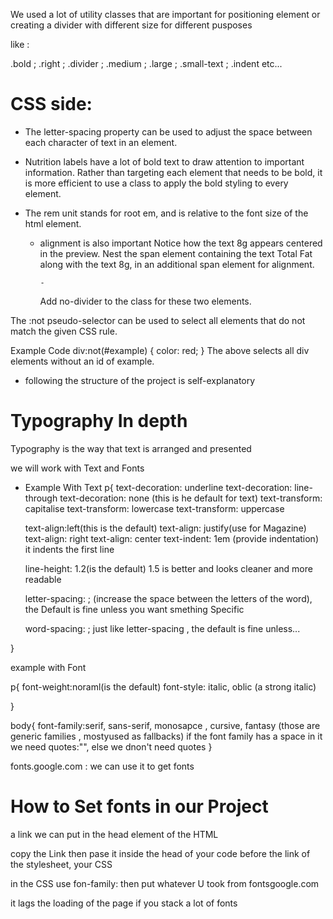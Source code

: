We used a lot of utility classes that are important for positioning element or creating a divider with different size for different pusposes

like :

.bold ; .right ; .divider ; .medium ; .large ; .small-text ; .indent etc...

# CSS side:

- The letter-spacing property can be used to adjust the space between
  each character of text in an element.

- Nutrition labels have a lot of bold text to draw attention to
  important information.
  Rather than targeting each element that needs to be bold,
  it is more efficient to use a class to apply
  the bold styling to every element.

- The rem unit stands for root em,
  and is relative to the font size of the html element.

  - alignment is also important
    Notice how the text 8g appears centered in the preview.
    Nest the span element containing the text Total Fat along with the text 8g,
    in an additional span element for alignment.

        -

    Add no-divider to the class for these two elements.

The :not pseudo-selector can be used to select all elements
that do not match the given CSS rule.

Example Code
div:not(#example) {
color: red;
}
The above selects all div elements without an id of example.

- following the structure of the project is self-explanatory

# Typography In depth

Typography is the way that text is arranged and presented

we will work with Text and Fonts

- Example With Text
  p{
  text-decoration: underline
  text-decoration: line-through
  text-decoration: none (this is he default for text)
  text-transform: capitalise
  text-transform: lowercase
  text-transform: uppercase

  text-align:left(this is the default)
  text-align: justify(use for Magazine)
  text-align: right
  text-align: center
  text-indent: 1em (provide indentation) it indents the first line

  line-height: 1.2(is the default) 1.5 is better and looks cleaner and more readable

  letter-spacing: ; (increase the space between the letters of the word), the Default is fine unless you want smething Specific

  word-spacing: ; just like letter-spacing , the default is fine unless...

}

example with Font

p{
font-weight:noraml(is the default)
font-style: italic, oblic (a strong italic)

}

body{
font-family:serif, sans-serif, monosapce , cursive, fantasy
(those are generic families , mostyused as fallbacks)
if the font family has a space in it we need quotes:"", else we dnon't need quotes
}

fonts.google.com : we can use it to get fonts

# How to Set fonts in our Project

a link we can put in the head element of the HTML

copy the Link
then pase it inside the head of your code
before the link of the stylesheet, your CSS

in the CSS
use
fon-family: then put whatever U took from fontsgoogle.com

it lags the loading of the page
if you stack a lot of fonts
